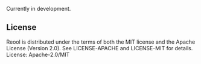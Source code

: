 Currently in development. 


## License

Reool is distributed under the terms of both the MIT license and the Apache License (Version
2.0).
See LICENSE-APACHE and LICENSE-MIT for details.
License: Apache-2.0/MIT